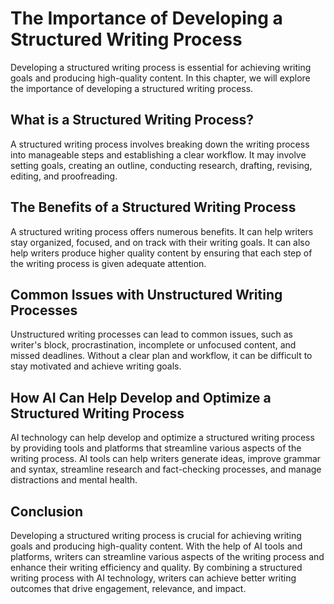 The Importance of Developing a Structured Writing Process
==================================================================================

Developing a structured writing process is essential for achieving writing goals and producing high-quality content. In this chapter, we will explore the importance of developing a structured writing process.

What is a Structured Writing Process?
-------------------------------------

A structured writing process involves breaking down the writing process into manageable steps and establishing a clear workflow. It may involve setting goals, creating an outline, conducting research, drafting, revising, editing, and proofreading.

The Benefits of a Structured Writing Process
--------------------------------------------

A structured writing process offers numerous benefits. It can help writers stay organized, focused, and on track with their writing goals. It can also help writers produce higher quality content by ensuring that each step of the writing process is given adequate attention.

Common Issues with Unstructured Writing Processes
-------------------------------------------------

Unstructured writing processes can lead to common issues, such as writer's block, procrastination, incomplete or unfocused content, and missed deadlines. Without a clear plan and workflow, it can be difficult to stay motivated and achieve writing goals.

How AI Can Help Develop and Optimize a Structured Writing Process
-----------------------------------------------------------------

AI technology can help develop and optimize a structured writing process by providing tools and platforms that streamline various aspects of the writing process. AI tools can help writers generate ideas, improve grammar and syntax, streamline research and fact-checking processes, and manage distractions and mental health.

Conclusion
----------

Developing a structured writing process is crucial for achieving writing goals and producing high-quality content. With the help of AI tools and platforms, writers can streamline various aspects of the writing process and enhance their writing efficiency and quality. By combining a structured writing process with AI technology, writers can achieve better writing outcomes that drive engagement, relevance, and impact.
